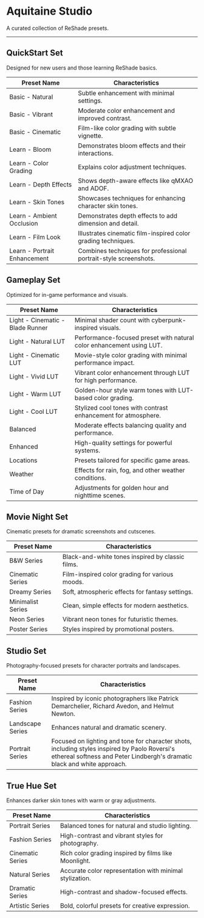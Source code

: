 # Aquitaine Studio

A curated collection of ReShade presets.

---

## QuickStart Set

Designed for new users and those learning ReShade basics.

| Preset Name       | Characteristics                                      |
|-------------------|------------------------------------------------------|
| Basic - Natural   | Subtle enhancement with minimal settings.            |
| Basic - Vibrant   | Moderate color enhancement and improved contrast.    |
| Basic - Cinematic | Film-like color grading with subtle vignette.        |
| Learn - Bloom     | Demonstrates bloom effects and their interactions.   |
| Learn - Color Grading | Explains color adjustment techniques.            |
| Learn - Depth Effects | Shows depth-aware effects like qMXAO and ADOF.   |
| Learn - Skin Tones | Showcases techniques for enhancing character skin tones. |
| Learn - Ambient Occlusion | Demonstrates depth effects to add dimension and detail. |
| Learn - Film Look | Illustrates cinematic film-inspired color grading techniques. |
| Learn - Portrait Enhancement | Combines techniques for professional portrait-style screenshots. |

## Gameplay Set

Optimized for in-game performance and visuals.

| Preset Name       | Characteristics                                      |
|-------------------|------------------------------------------------------|
| Light - Cinematic - Blade Runner | Minimal shader count with cyberpunk-inspired visuals. |
| Light - Natural LUT | Performance-focused preset with natural color enhancement using LUT. |
| Light - Cinematic LUT | Movie-style color grading with minimal performance impact. |
| Light - Vivid LUT | Vibrant color enhancement through LUT for high performance. |
| Light - Warm LUT | Golden-hour style warm tones with LUT-based color grading. |
| Light - Cool LUT | Stylized cool tones with contrast enhancement for atmosphere. |
| Balanced          | Moderate effects balancing quality and performance.  |
| Enhanced          | High-quality settings for powerful systems.          |
| Locations         | Presets tailored for specific game areas.            |
| Weather           | Effects for rain, fog, and other weather conditions. |
| Time of Day       | Adjustments for golden hour and nighttime scenes.    |

## Movie Night Set

Cinematic presets for dramatic screenshots and cutscenes.

| Preset Name       | Characteristics                                      |
|-------------------|------------------------------------------------------|
| B&W Series        | Black-and-white tones inspired by classic films.     |
| Cinematic Series  | Film-inspired color grading for various moods.       |
| Dreamy Series     | Soft, atmospheric effects for fantasy settings.      |
| Minimalist Series | Clean, simple effects for modern aesthetics.         |
| Neon Series       | Vibrant neon tones for futuristic themes.            |
| Poster Series     | Styles inspired by promotional posters.              |

## Studio Set

Photography-focused presets for character portraits and landscapes.

| Preset Name       | Characteristics                                      |
|-------------------|------------------------------------------------------|
| Fashion Series    | Inspired by iconic photographers like Patrick Demarchelier, Richard Avedon, and Helmut Newton. |
| Landscape Series  | Enhances natural and dramatic scenery.               |
| Portrait Series   | Focused on lighting and tone for character shots, including styles inspired by Paolo Roversi's ethereal softness and Peter Lindbergh's dramatic black and white approach. |

## True Hue Set

Enhances darker skin tones with warm or gray adjustments.

| Preset Name       | Characteristics                                      |
|-------------------|------------------------------------------------------|
| Portrait Series   | Balanced tones for natural and studio lighting.      |
| Fashion Series    | High-contrast and vibrant styles for photography.    |
| Cinematic Series  | Rich color grading inspired by films like Moonlight. |
| Natural Series    | Accurate color representation with minimal stylization. |
| Dramatic Series   | High-contrast and shadow-focused effects.            |
| Artistic Series   | Bold, colorful presets for creative expression.      |
